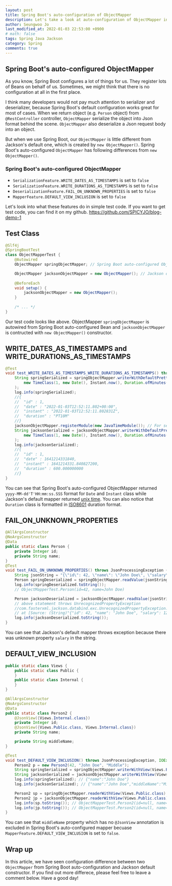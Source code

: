 ```yaml
---
layout: post
title: Spring Boot's auto-configuration of ObjectMapper
description: Let's take a look at auto-configuration of ObjectMapper in Spring Boot
author: Seungwoo Jo
last_modified_at: 2022-01-03 22:53:00 +0900
# math: false
tags: Spring Java Jackson
category: Spring
comments: true
---
```


## Spring Boot's auto-configured ObjectMapper

As you know, Spring Boot configures a lot of things for us. They register lots of Beans on behalf of us. Sometimes, we might think that there is no configuration at all in the first place.

I think many developers would not pay much attention to serializer and deserializer, because Spring Boot's default configuration works great for most of cases. When we return object (e.g. `Person` object) from `@RestController` controller, `ObjectMapper` serialize the object into Json format behind the scene. `ObjectMapper` also deserialize a Json request body into an object.

But when we use Spring Boot, our `ObjectMapper` is little different from Jackson's default one, which is created by `new ObjectMapper()`. Spring Boot's auto-configured `ObjectMapper` has following differences from `new ObjectMapper()`. 

### Spring Boot's auto-configured ObjectMapper
- `SerializationFeature.WRITE_DATES_AS_TIMESTAMPS` is set to `false`
- `SerializationFeature.WRITE_DURATIONS_AS_TIMESTAMPS` is set to `false`
- `DeserializationFeature.FAIL_ON_UNKNOWN_PROPERTIES` is set to `false`
- `MapperFeature.DEFAULT_VIEW_INCLUSION` is set to `false`


Let's look into what these features do in simple test code. If you want to get test code, you can find it on my github. https://github.com/SPICYJO/blog-demo-1

## Test Class
```java
@Slf4j
@SpringBootTest
class ObjectMapperTest {
    @Autowired
    ObjectMapper springObjectMapper; // Spring Boot auto-configured ObjectMapper

    ObjectMapper jacksonObjectMapper = new ObjectMapper(); // Jackson default ObjectMapper
    
    @BeforeEach
    void setup() {
        jacksonObjectMapper = new ObjectMapper();
    }
    
    /* ... */
}
```

Our test code looks like above. ObjectMapper `springObjectMapper` is autowired from Spring Boot auto-configured Bean and `jacksonObjectMapper` is contructed with `new ObjectMapper()` constructor.

## WRITE_DATES_AS_TIMESTAMPS and WRITE_DURATIONS_AS_TIMESTAMPS

```java
@Test
void test_WRITE_DATES_AS_TIMESTAMPS_WRITE_DURATIONS_AS_TIMESTAMPS() throws JsonProcessingException {
    String springSerialized = springObjectMapper.writerWithDefaultPrettyPrinter().writeValueAsString(
        new TimeClass(1, new Date(), Instant.now(), Duration.ofMinutes(10L))
    );
    log.info(springSerialized);
    //{
    //  "id" : 1,
    //  "date" : "2022-01-03T12:52:11.802+00:00",
    //  "instant" : "2022-01-03T12:52:11.802831Z",
    //  "duration" : "PT10M"
    //}
    jacksonObjectMapper.registerModule(new JavaTimeModule()); // For serialization of Instant, Duration
    String jacksonSerialized = jacksonObjectMapper.writerWithDefaultPrettyPrinter().writeValueAsString(
        new TimeClass(1, new Date(), Instant.now(), Duration.ofMinutes(10L))
    );
    log.info(jacksonSerialized);
    //{
    //  "id" : 1,
    //  "date" : 1641214331840,
    //  "instant" : 1641214331.840827200,
    //  "duration" : 600.000000000
    //}
}
```

You can see that Spring Boot's auto-configured ObjectMapper returned `yyyy-MM-dd'T'HH:mm:ss.SSS` format for `Date` and `Instant` class while Jackson's default mapper returned [unix time](https://en.wikipedia.org/wiki/Unix_time). You can also notice that `Duration` class is formatted in [ISO8601](https://en.wikipedia.org/wiki/ISO_8601) duration format.

## FAIL_ON_UNKNOWN_PROPERTIES

```java
@AllArgsConstructor
@NoArgsConstructor
@Data
public static class Person {
    private Integer id;
    private String name;
}
@Test
void test_FAIL_ON_UNKNOWN_PROPERTIES() throws JsonProcessingException {
    String jsonString = "{\"id\": 42, \"name\": \"John Doe\", \"salary\": 123456}";
    Person springDeserialized = springObjectMapper.readValue(jsonString, Person.class);
    log.info(springDeserialized.toString());
    // ObjectMapperTest.Person(id=42, name=John Doe)

    Person jacksonDeserialized = jacksonObjectMapper.readValue(jsonString, Person.class);
    // above statement throws UnrecognizedPropertyException
    //com.fasterxml.jackson.databind.exc.UnrecognizedPropertyException: Unrecognized field "salary" (class com.example.demo.ObjectMapperTest$Person), not marked as ignorable (2 known properties: "id", "name"])
    // at [Source: (String)"{"id": 42, "name": "John Doe", "salary": 123456}"; line: 1, column: 48] (through reference chain: com.example.demo.ObjectMapperTest$Person["salary"])
    log.info(jacksonDeserialized.toString());
}
```

You can see that Jackson's default mapper throws exception because there was unknown property `salary` in the string. 

## DEFAULT_VIEW_INCLUSION
```java
public static class Views {
    public static class Public {
    }
    public static class Internal {
    }
}

@AllArgsConstructor
@NoArgsConstructor
@Data
public static class Person2 {
    @JsonView({Views.Internal.class})
    private Integer id;
    @JsonView({Views.Public.class, Views.Internal.class})
    private String name;

    private String middleName;
}

@Test
void test_DEFAULT_VIEW_INCLUSION() throws JsonProcessingException, IOException {
    Person2 p = new Person2(42, "John Doe", "Middle");
    String springSerialized = springObjectMapper.writerWithView(Views.Public.class).writeValueAsString(p);
    String jacksonSerialized = jacksonObjectMapper.writerWithView(Views.Public.class).writeValueAsString(p);
    log.info(springSerialized); // {"name":"John Doe"}
    log.info(jacksonSerialized); // {"name":"John Doe","middleName":"Middle"}

    Person2 sp = springObjectMapper.readerWithView(Views.Public.class).readValue("{\"name\":\"John Doe\",\"middleName\":\"Middle\"}", Person2.class);
    Person2 jp = jacksonObjectMapper.readerWithView(Views.Public.class).readValue("{\"name\":\"John Doe\",\"middleName\":\"Middle\"}", Person2.class);
    log.info(sp.toString()); // ObjectMapperTest.Person2(id=null, name=John Doe, middleName=null)
    log.info(jp.toString()); // ObjectMapperTest.Person2(id=null, name=John Doe, middleName=Middle)
}
```

You can see that `middleName` property which has no `@JsonView` annotation is excluded in Spring Boot's auto-configured mapper becuase `MapperFeature.DEFAULT_VIEW_INCLUSION` is set to `false`. 

## Wrap up
In this article, we have seen configuration difference between two `ObjectMapper` from Spring Boot auto-configuration and Jackson default constructor. If you find out more differece, please feel free to leave a comment below. Have a good day!